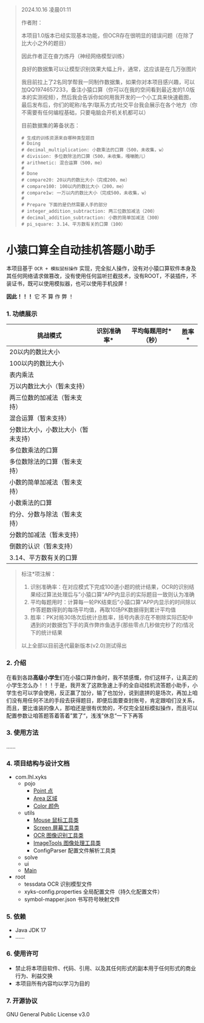 > 2024.10.16 凌晨01:11
>
> 作者附：
>
> 本项目1.0版本已经实现基本功能，但OCR存在很明显的错误问题（在除了比大小之外的题目）
>
> 因此作者正在奋力炼丹（神经网络模型训练）
>
> 良好的数据集可以让模型识别效果大幅上升，通常，这应该是在几万张图片
>
> 我目前拉上了2名同学帮我一同制作数据集，如果你对本项目感兴趣，可以加QQ1974657233，备注小猿口算（你可以在我的空间看到最近发的1.0版本的实测视频），然后我会告诉你如何用我开发的一个小工具来快速截图，最后发布后，你们的昵称/名字/联系方式/社交平台我会展示在各个地方（你不需要有任何编程基础，只要电脑会开机关机都可以）
>
> 目前数据集的筹备状态：
>
> ```properties
> # 生成的训练资源来自哪种类型题目
> # Doing
> # decimal_multiplication: 小数乘法的口算（500，未收集，w）
> # division: 多位数除法的口算（500，未收集，嘎嘣脆儿）
> # arithmetic: 混合运算（500，me）
> #
> # Done
> # compare20: 20以内的数比大小（完成200，me）
> # compare100: 100以内的数比大小（200，me）
> # compare1w: 一万以内的数比大小（完成500，未收集，w）
> #
> # Prepare 下面的是仍然需要人手的部分
> # integer_addition_subtraction: 两三位数加减法（200）
> # decimal_addition_subtraction: 小数的简单加减法（300）
> # pi_square: 3.14、平方数有关的口算（100）
> ```

# 小猿口算全自动挂机答题小助手

本项目基于 `OCR + 模拟鼠标操作` 实现，完全拟人操作，没有对小猿口算软件本身及其任何网络请求做篡改，没有使用任何监听拦截技术，没有ROOT，不装插件，不装证书，既可以使用模拟器，也可以使用手机投屏！

**因此！！！**  它 不 算 作 弊 ！

### 1. 功绩展示

| 挑战模式                           | 识别准确率* | 平均每题用时*（秒） | 胜率* |
| ---------------------------------- | ----------- | ------------------- | ----- |
| 20以内的数比大小                   |             |                     |       |
| 100以内的数比大小                  |             |                     |       |
| 表内乘法                           |             |                     |       |
| 万以内数比大小（暂未支持）         |             |                     |       |
| 两三位数的加减法（暂未支持）       |             |                     |       |
| 混合运算（暂未支持）               |             |                     |       |
| 分数比大小，小数比大小（暂未支持） |             |                     |       |
| 多位数乘法的口算                   |             |                     |       |
| 多位数除法的口算（暂未支持）       |             |                     |       |
| 小数的简单加减法（暂未支持）       |             |                     |       |
| 小数乘法的口算                     |             |                     |       |
| 约分、分数与除法（暂未支持）       |             |                     |       |
| 分数的加减法（暂未支持）           |             |                     |       |
| 倒数的认识（暂未支持）             |             |                     |       |
| 3.14、平方数有关的口算             |             |                     |       |

> 标注*项注解：
>
> 1. 识别准确率：在对应模式下完成100道小题的统计结果，OCR的识别结果经过算法处理后与”小猿口算“APP内显示的实际题目一致则认为准确
> 2. 平均每题用时：计算每一轮PK结束后”小猿口算“APP内显示的时间除以作答题数得到的每场平均值，再取10场PK数据得到累计平均值
> 3. 胜率：PK对局30场次后统计总胜率，括号内表示在不剔除实际匹配中遇到的对数据包下手的真作弊炸鱼选手(那些零点几秒做完秒了的)情况下的统计结果
>
> 以上全部以目前迭代最新版本(v2.0)测试得出

### 2. 介绍

在看到各路**高级小学生**们在小猿口算炸鱼时，我不禁感慨，你们这样子，让真正的小学生怎么办！！！于是，我开发了这款急速上手的全自动挂机流答题小助手，小学生也可以学会使用，反正赢了加分，输了也加分，说到底拼的是场次，再加上咱们没有用任何不法的手段去获得题目，即便后面要查封账号，肯定跟咱们没关系，而且，要比谁装的像人，那咱还是很有优势的，不仅完全鼠标模拟操作，而且可以配置参数让咱答题答着答着”累了“，浅浅”休息“一下下再答

### 3. 使用方法

……

### 4. 项目结构与设计文档

- com.lhl.xyks
  - pojo
    - [Point 点](doc/design/com.lhl.xyks.pojo.Point.md)
    - [Area 区域](doc/design/com.lhl.xyks.pojo.Area.md)
    - [Color 颜色](doc/design/com.lhl.xyks.pojo.Color.md)
  - utils
    - [Mouse 鼠标工具类](doc/design/com.lhl.xyks.utils.Mouse.md)
    - [Screen 屏幕工具类](doc/design/com.lhl.xyks.utils.Screen.md)
    - [OCR 图像识别工具类](doc/design/com.lhl.xyks.utils.OCR.md)
    - [ImageTools 图像处理工具类](doc/design/com.lhl.xyks.utils.ImageTools.md)
    - ConfigParser 配置文件解析工具类
  - solve
  - ui
  - [Main](doc/design/com.lhl.xyks.Main.md)
- root
  - tessdata OCR 识别模型文件
  - xyks-config.properties 全局配置文件（持久化配置文件）
  - symbol-mapper.json 书写符号映射文件

### 5. 依赖

- Java JDK 17
- ……

### 6. 使用许可

- 禁止将本项目软件、代码、引用、以及其任何形式的副本用于任何形式的商业行为、利益交换
- 本项目所有内容均以学习为目的

### 7. 开源协议

GNU General Public License v3.0 
